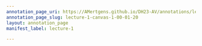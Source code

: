 ```yaml
---
annotation_page_uri: https://AMertgens.github.io/DH23-AV/annotations/lecture-1-canvas-1-00-01-20.json
annotation_page_slug: lecture-1-canvas-1-00-01-20
layout: annotation_page
manifest_label: lecture-1

---
```

